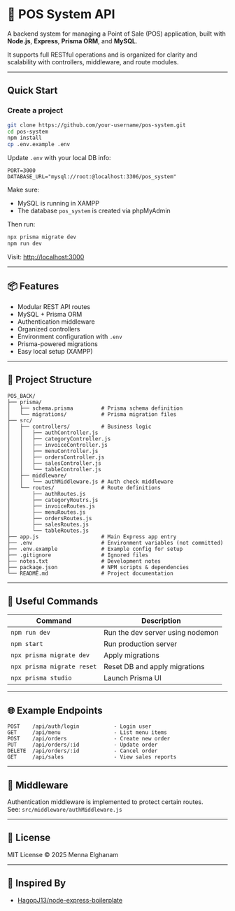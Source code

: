 # 🧾 POS System API

A backend system for managing a Point of Sale (POS) application, built with **Node.js**, **Express**, **Prisma ORM**, and **MySQL**.

It supports full RESTful operations and is organized for clarity and scalability with controllers, middleware, and route modules.

---

## Quick Start

### Create a project

```bash
git clone https://github.com/your-username/pos-system.git
cd pos-system
npm install
cp .env.example .env
```

Update `.env` with your local DB info:

```env
PORT=3000
DATABASE_URL="mysql://root:@localhost:3306/pos_system"
```

Make sure:
- MySQL is running in XAMPP
- The database `pos_system` is created via phpMyAdmin

Then run:

```bash
npx prisma migrate dev
npm run dev
```

Visit: [http://localhost:3000](http://localhost:3000)

---

## 📦 Features

- Modular REST API routes
- MySQL + Prisma ORM
- Authentication middleware
- Organized controllers
- Environment configuration with `.env`
- Prisma-powered migrations
- Easy local setup (XAMPP)

---

## 📁 Project Structure

```
POS_BACK/
├── prisma/
│   ├── schema.prisma         # Prisma schema definition
│   └── migrations/           # Prisma migration files
├── src/
│   ├── controllers/          # Business logic
│   │   ├── authController.js
│   │   ├── categoryController.js
│   │   ├── invoiceController.js
│   │   ├── menuController.js
│   │   ├── ordersController.js
│   │   ├── salesController.js
│   │   └── tableController.js
│   ├── middleware/
│   │   └── authMiddleware.js # Auth check middleware
│   └── routes/               # Route definitions
│       ├── authRoutes.js
│       ├── categoryRoutrs.js
│       ├── invoiceRoutes.js
│       ├── menuRoutes.js
│       ├── ordersRoutes.js
│       ├── salesRoutes.js
│       └── tableRoutes.js
├── app.js                    # Main Express app entry
├── .env                      # Environment variables (not committed)
├── .env.example              # Example config for setup
├── .gitignore                # Ignored files
├── notes.txt                 # Development notes
├── package.json              # NPM scripts & dependencies
└── README.md                 # Project documentation
```

---

## 📜 Useful Commands

| Command                     | Description                                  |
|-----------------------------|----------------------------------------------|
| `npm run dev`               | Run the dev server using nodemon             |
| `npm start`                 | Run production server                        |
| `npx prisma migrate dev`    | Apply migrations                             |
| `npx prisma migrate reset`  | Reset DB and apply migrations                |
| `npx prisma studio`         | Launch Prisma UI                             |

---

## 🌐 Example Endpoints

```
POST    /api/auth/login           - Login user
GET     /api/menu                 - List menu items
POST    /api/orders               - Create new order
PUT     /api/orders/:id           - Update order
DELETE  /api/orders/:id           - Cancel order
GET     /api/sales                - View sales reports
```

---

## 🔐 Middleware

Authentication middleware is implemented to protect certain routes.  
See: `src/middleware/authMiddleware.js`

---

## 📄 License

MIT License © 2025 Menna Elghanam

---

## 🙌 Inspired By

- [HagopJ13/node-express-boilerplate](https://github.com/hagopj13/node-express-boilerplate)

